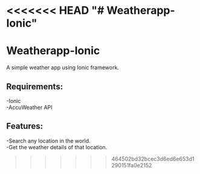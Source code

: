 <<<<<<< HEAD
"# Weatherapp-Ionic" 
=======
# Weatherapp-Ionic  
A simple weather app using Ionic framework.  
## Requirements:
-Ionic  
-AccuWeather API  
## Features:  
-Search any location in the world.  
-Get the weather details of that location.
>>>>>>> 464502bd32bcec3d6ed6e653d1290151fa0e2152

